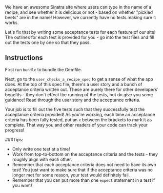 We have an awesome Sinatra site where users can type in the name of a recipe, and see whether it is delicious or not - based on whether "pickled beets" are in the name! However, we currently have no tests making sure it works.

Let's fix that by writing some acceptance tests for each feature of our site! The outlines for each test is provided for you - go into the test files and fill out the tests one by one so that they pass.

## Instructions

First run `bundle` to bundle the Gemfile.

Next, go to the `user_checks_a_recipe_spec` to get a sense of what the app does. At the top of this spec file, there's a user story and a bunch of acceptance criteria written out. These are purely there for other developers' benefits - they don't effect the running of the tests, but do give you some guidance! Read through the user story and the acceptance criteria.

Your job is to fill out the five tests such that they successfully test the acceptance criteria provided! As you're working, each time an acceptance criteria has been fully tested, put an `x` between the brackets to mark it as complete. That way you and other readers of your code can track your progress!

###Tips:
- Only write one test at a time!
- Work from top-to-bottom on the acceptance criteria and the tests - they roughly align with each other.
- Remember that each acceptance criteria does not need to have its own test! You just want to make sure that if the acceptance criteria was no longer met for some reason, your test would definitely fail.
- Remember that you can put more than one `expect` statement in a test if you want!
